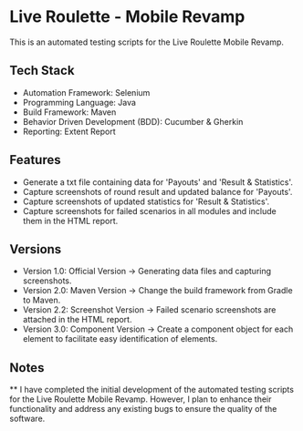 # Live Roulette - Mobile Revamp

This is an automated testing scripts for the Live Roulette Mobile Revamp.

## Tech Stack
- Automation Framework: Selenium
- Programming Language: Java
- Build Framework: Maven
- Behavior Driven Development (BDD): Cucumber & Gherkin
- Reporting: Extent Report

## Features
- Generate a txt file containing data for 'Payouts' and 'Result & Statistics'.
- Capture screenshots of round result and updated balance for 'Payouts'.
- Capture screenshots of updated statistics for 'Result & Statistics'.
- Capture screenshots for failed scenarios in all modules and include them in the HTML report.

## Versions
- Version 1.0: Official Version -> Generating data files and capturing screenshots.
- Version 2.0: Maven Version -> Change the build framework from Gradle to Maven.
- Version 2.2: Screenshot Version -> Failed scenario screenshots are attached in the HTML report.
- Version 3.0: Component Version -> Create a component object for each element to facilitate easy identification of elements.

## Notes
** I have completed the initial development of the automated testing scripts for the Live Roulette Mobile Revamp. 
However, I plan to enhance their functionality and address any existing bugs to ensure the quality of the software.
